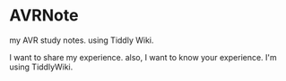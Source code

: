 AVRNote
=======

my AVR study notes.
using Tiddly Wiki.

I want to share my experience. also, I want to know your experience.
I'm using TiddlyWiki.
